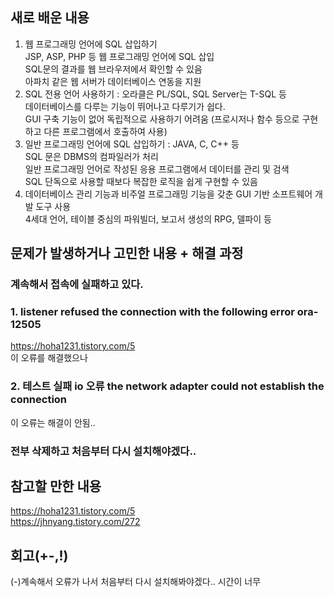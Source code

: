 ## 새로 배운 내용    
1. 웹 프로그래밍 언어에 SQL 삽입하기  
JSP, ASP, PHP 등 웹 프로그래밍 언어에 SQL 삽입  
SQL문의 결과를 웹 브라우저에서 확인할 수 있음  
아파치 같은 웹 서버가 데이터베이스 연동을 지원  
2. SQL 전용 언어 사용하기 : 오라클은 PL/SQL, SQL Server는 T-SQL 등  
데이터베이스를 다루는 기능이 뛰어나고 다루기가 쉽다.   
GUI 구축 기능이 없어 독립적으로 사용하기 어려움 (프로시저나 함수 등으로 구현하고 다른 프로그램에서 호출하여 사용)  
3. 일반 프로그래밍 언어에 SQL 삽입하기 : JAVA, C, C++ 등  
SQL 문은 DBMS의 컴파일러가 처리  
일반 프로그래밍 언어로 작성된 응용 프로그램에서 데이터를 관리 및 검색  
SQL 단독으로 사용할 때보다 복잡한 로직을 쉽게 구현할 수 있음  
4. 데이터베이스 관리 기능과 비주얼 프로그래밍 기능을 갖춘 GUI 기반 소프트웨어 개발 도구 사용  
4세대 언어, 테이블 중심의 파워빌더, 보고서 생성의 RPG, 델파이 등

## 문제가 발생하거나 고민한 내용 + 해결 과정    
### 계속해서 접속에 실패하고 있다.
### 1. listener refused the connection with the following error ora-12505  
https://hoha1231.tistory.com/5  
이 오류를 해결했으나
### 2. 테스트 실패 io 오류 the network adapter could not establish the connection  
이 오류는 해결이 안됨..  
### 전부 삭제하고 처음부터 다시 설치해야겠다..  


## 참고할 만한 내용   
https://hoha1231.tistory.com/5  
https://jhnyang.tistory.com/272

## 회고(+-,!)
(-)계속해서 오류가 나서 처음부터 다시 설치해봐야겠다..  시간이 너무  

